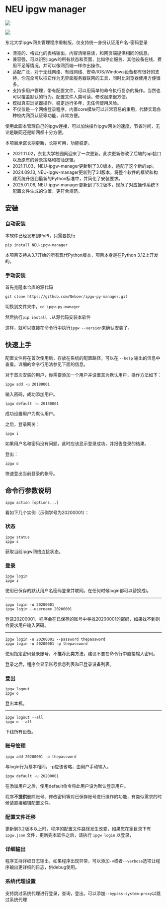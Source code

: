 # NEU ipgw manager

![](https://img.shields.io/badge/NEU-ipgw--manager-blue.svg)

![](./IPGW.svg)

东北大学ipgw网关管理程序重制版，仅支持统一身份认证用户名-密码登录

- 漂亮的、格式化的表格输出，内容清晰易读，和网页端提供相同的信息。
- 兼容强，可以识别ipgw的所有状态和页面，比如停止服务、其他设备在线、费用不足等情况，并可以像网页端一样作出操作。
- 适配广泛，对于无线网络、有线网络、安卓/IOS/Windows设备都有很好的支持，你完全可以把它作为无界面服务器联网的工具，同时比浏览器使用方便很多。
- 支持多用户管理，带有配置文件，可以用简单的命令执行复杂的操作。当然也可以覆盖默认的行为。配置文件人类可读，修改起来很方便。
- 模拟真实浏览器操作，稳定运行多年，无任何使用风险。
- 不仅仅是一个网络登录程序，内置core模块可以非常容易的重用，代替实现各种校内网页认证等功能，非常方便。

使用此脚本管理自己的ipgw连接，可以加快操作ipgw网关的速度，节省时间，无论是联网还是断网都十分方便。

本项目承诺长期更新，长期可用，功能稳定。

- 2021.11.02，东北大学校园网迎来了一次更新。此次更新修改了后端的api接口以及原有的登录策略和校验逻辑。
- 2021.11.03，NEU-ipgw-manager更新到了3.0版本，适配了这个新的api。
- 2024.09.13, NEU-ipgw-manager更新到了3.1版本，将整个软件的框架和构建系统升级到最新的Python标准中，并简化了安装要求。
- 2025.01.06, NEU-ipgw-manager更新到了3.2版本，规范了对应操作系统下配置文件生成的位置，更符合规范。

## 安装
### 自动安装
本软件已经发布到PyPI，只需要执行

```pip install NEU-ipgw-manager```

本项目支持从3.7开始的所有现代Python版本，项目本身是在Python 3.12上开发的。

### 手动安装
首先克隆本仓库的源代码

`git clone https://github.com/Neboer/ipgw-py-manager.git`

切换到文件夹中，`cd ipgw-py-manager`

然后执行`pip install .`从源代码安装本软件

这样，就可以直接在命令行中执行`ipgw --version`来确认安装了。

## 快速上手

配置文件将在首次使用后，存放在系统的配置路径，可以在 `--help` 输出的信息中查看。详细的命令行用法参见下面的信息。

对于首次安装的用户，你需要添加一个用户并设置其为默认用户，操作方法如下：

```shell
ipgw add -u 20180001
```

输入密码，成功添加用户。

```shell
ipgw default -u 20180001
```

成功设置用户为默认用户。

之后，登录网关：

```shell
ipgw i
```

如果用户名和密码没有问题，此时应该显示登录成功，并报告登录的结果。

登出：

```shell
ipgw o
```

快速登出当前登录的帐号。

## 命令行参数说明

`ipgw action [options...]`

看如下几个实例（示例学号为20200001）：

### 状态

```shell
ipgw status
ipgw s
```

获取当前ipgw网络连接状态。

### 登录

```shell
ipgw login
ipgw i
```

使用已保存的默认用户名密码登录并联网。在任何时候login都可以替换成i。

---

```shell
ipgw login -u 20200001
ipgw login --username 20200001
```

登录20200001，程序会在已保存的账号中寻找20200001的密码，如果找不到则会要求用户输入密码。

---

```shell
ipgw login -u 20200001 --password thepassword
ipgw login -u 20200001 -p thepassword
```

使用指定密码登录账号，不推荐此类方法，建议不要在命令行中直接输入密码。

登录之后，程序会显示账号信息列表和已登录设备列表。

### 登出

```shell
ipgw logout
ipgw o
```

登出本机。

---

```shell
ipgw logout --all
ipgw o --all
```

下线所有设备。

### 账号管理

```shell
ipgw add 20200001 -p thepassword
```

与login行为基本相同，-p应该省略，由用户手动输入。

```shell
ipgw default -u 20200001
```

在添加用户之后，使用default命令将此用户设为默认登录用户。

程序**不提供**删除账号、修改密码等对已保存账号进行操作的功能，有类似需求的时候请直接编辑配置文件。

### 配置文件迁移

更新到3.2版本以上时，程序的配置文件路径发生改变，如果您在家目录下有 `ipgw.json` 文件，更新完本软件之后，请执行 `ipgw login` 以登录， 

### 详细输出

程序支持详细日志输出，如果程序出现异常，可以添加`-v`或者`--verbose`选项让程序输出更详细的日志，供debug使用。

### 系统代理设置

支持跳过系统代理进行登录，查询，登出。可以添加`--bypass-system-proxy`以跳过系统代理
